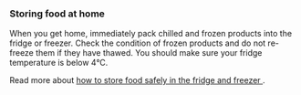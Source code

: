 ###  Storing food at home

When you get home, immediately pack chilled and frozen products into the
fridge or freezer. Check the condition of frozen products and do not re-freeze
them if they have thawed. You should make sure your fridge temperature is
below 4°C.

Read more about [ how to store food safely in the fridge and freezer
](/en/health/food-safety/food-safety-in-the-home/) .
